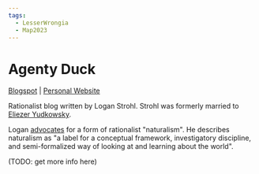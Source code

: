```yaml
---
tags:
  - LesserWrongia
  - Map2023
---
```

# Agenty Duck

[Blogspot](http://agentyduck.blogspot.com/) | [Personal Website](https://www.loganstrohl.com/) 

Rationalist blog written by Logan Strohl. Strohl was formerly married to [Eliezer Yudkowsky]().

Logan [advocates](https://www.lesswrong.com/s/evLkoqsbi79AnM5sz) for a form of rationalist "naturalism". He describes naturalism as "a label for a conceptual framework, investigatory discipline, and semi-formalized way of looking at and learning about the world".

(TODO: get more info here)